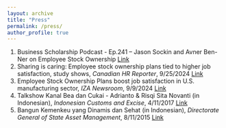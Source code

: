 ```yaml
---
layout: archive
title: "Press"
permalink: /press/
author_profile: true
---
```


1. Business Scholarship Podcast - Ep.241 – Jason Sockin and Avner Ben-Ner on Employee Stock Ownership [Link](https://play.headliner.app/podcast/b0ecfbcfd1ae4115b01498c5ed1a16d5/episode/https%3A%2F%2Fpinecast.com%2Fguid%2F4228b48b-0eab-42c3-b80e-2d785dc62959?utm_source=youtube)
2. Sharing is caring: Employee stock ownership plans tied to higher job satisfaction, study shows,
*Canadian HR Reporter*, 9/25/2024 [Link](https://www.hrreporter.com/focus-areas/compensation-andbenefits/sharing-is-caring-employee-stock-ownership-plans-tied-to-higher-job-satisfaction-studyshows/388748)
3. Employee Stock Ownership Plans boost job satisfaction in U.S. manufacturing sector, *IZA Newsroom*, 9/9/2024 [Link](https://newsroom.iza.org/en/archive/research/employee-stock-ownership-plans-boost-job-satisfaction-in-u-s-manufacturing-sector/)
4. Talkshow Kanal Bea dan Cukai - Adrianto & Risqi Sita Novanti (in Indonesian), *Indonesian Customs and Excise*, 4/11/2017 [Link](https://www.youtube.com/watch?v=N7mtUA0kWM0)
5. Bangun Kemenkeu yang Dinamis dan Sehat (in Indonesian), *Directorate General of State Asset Management*, 8/11/2015 [Link](https://www.djkn.kemenkeu.go.id/berita/baca/8577/Bangun-Kemenkeu-yang-Dinamis-dan-Sehat.html)

